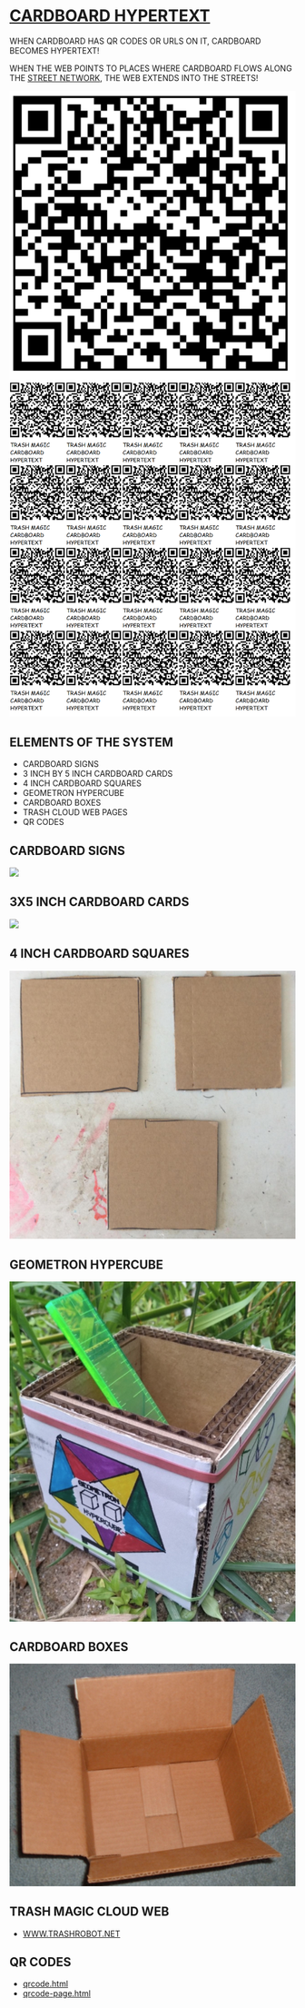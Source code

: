 # [CARDBOARD HYPERTEXT](https://github.com/LafeLabs/CARDBOARD-HYPERTEXT)

WHEN CARDBOARD HAS QR CODES OR URLS ON IT, CARDBOARD BECOMES HYPERTEXT!

WHEN THE WEB POINTS TO PLACES WHERE CARDBOARD FLOWS ALONG THE [STREET NETWORK](https://github.com/LafeLabs/STREET-NETWORK), THE WEB EXTENDS INTO THE STREETS!

![](qrcode.png)
![](qrcode-page.png)


## ELEMENTS OF THE SYSTEM

 - CARDBOARD SIGNS
 - 3 INCH BY 5 INCH CARDBOARD CARDS
 - 4 INCH CARDBOARD SQUARES
 - GEOMETRON HYPERCUBE
 - CARDBOARD BOXES
 - TRASH CLOUD WEB PAGES
 - QR CODES


## CARDBOARD SIGNS

![](CARDBOARD-SIGN.png)

## 3X5 INCH CARDBOARD CARDS

![](CARDBOARD-CARDS.png)

## 4 INCH CARDBOARD SQUARES

![](SQUARES.png)

## GEOMETRON HYPERCUBE

![](GEOMETRON-HYPERCUBE.png)

## CARDBOARD BOXES

![](CARDBOARD-BOX.png)

## TRASH MAGIC CLOUD WEB

 - [WWW.TRASHROBOT.NET](HTTPS://WWW.TRASHROBOT.NET)

## QR CODES

 - [qrcode.html](qrcode.html)
 - [qrcode-page.html](qrcode-page.html)